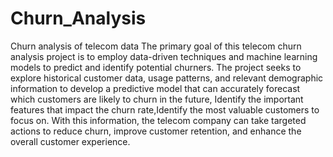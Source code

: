 # Churn_Analysis
Churn analysis of telecom data
The primary goal of this telecom churn analysis project is to employ data-driven techniques and machine learning models to predict and identify potential churners. The project seeks to explore historical customer data, usage patterns, and relevant demographic information to develop a predictive model that can accurately forecast which customers are likely to churn in the future, Identify the important features that impact the churn rate,Identify the most valuable customers to focus on. With this information, the telecom company can take targeted actions to reduce churn, improve customer retention, and enhance the overall customer experience.
